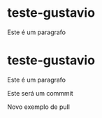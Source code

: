 # teste-gustavio
Este é um paragrafo


<h1>teste-gustavio</h1>
<p>Este é um paragrafo</p>


Este será um commmit


Novo exemplo de pull
